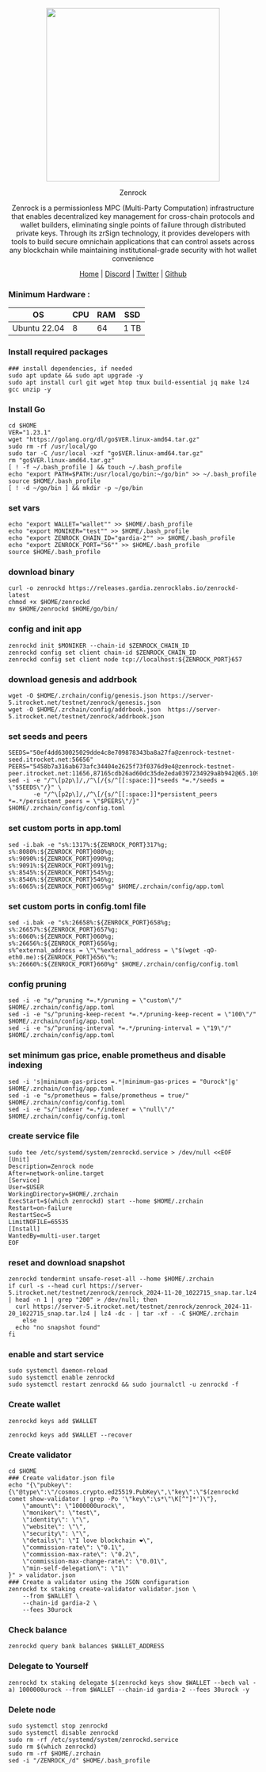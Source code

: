 <p align="center">
  <img height="350" height="350" src="https://github.com/user-attachments/assets/b6405d54-9ea3-443f-b920-e2a717fdf499">
</p>

</h2>
<p align="center"> Zenrock </p>
<p align="center"> Zenrock is a permissionless MPC (Multi-Party Computation) infrastructure that enables decentralized key management for cross-chain protocols and wallet builders, eliminating single points of failure through distributed private keys. Through its zrSign technology, it provides developers with tools to build secure omnichain applications that can control assets across any blockchain while maintaining institutional-grade security with hot wallet convenience </p>
</h2>

<p align="center">
  <a href="https://www.zenrocklabs.io">Home</a> |
  <a href="https://discord.com/invite/zenrockfoundation">Discord</a> |
  <a href="https://x.com/OfficialZenrock">Twitter</a> |
  <a href="https://github.com/zenrocklabs/">Github</a> 
</p>

### Minimum Hardware :
OS  | CPU     | RAM      | SSD     | 
| ------------- | ------------- | ------------- | -------- |
| Ubuntu 22.04 | 8          | 64         | 1 TB  | 

### Install required packages
```
### install dependencies, if needed
sudo apt update && sudo apt upgrade -y
sudo apt install curl git wget htop tmux build-essential jq make lz4 gcc unzip -y
```
### Install Go
```
cd $HOME
VER="1.23.1"
wget "https://golang.org/dl/go$VER.linux-amd64.tar.gz"
sudo rm -rf /usr/local/go
sudo tar -C /usr/local -xzf "go$VER.linux-amd64.tar.gz"
rm "go$VER.linux-amd64.tar.gz"
[ ! -f ~/.bash_profile ] && touch ~/.bash_profile
echo "export PATH=$PATH:/usr/local/go/bin:~/go/bin" >> ~/.bash_profile
source $HOME/.bash_profile
[ ! -d ~/go/bin ] && mkdir -p ~/go/bin
```
### set vars
```
echo "export WALLET="wallet"" >> $HOME/.bash_profile
echo "export MONIKER="test"" >> $HOME/.bash_profile
echo "export ZENROCK_CHAIN_ID="gardia-2"" >> $HOME/.bash_profile
echo "export ZENROCK_PORT="56"" >> $HOME/.bash_profile
source $HOME/.bash_profile
```

### download binary
```
curl -o zenrockd https://releases.gardia.zenrocklabs.io/zenrockd-latest
chmod +x $HOME/zenrockd
mv $HOME/zenrockd $HOME/go/bin/
```

### config and init app
```
zenrockd init $MONIKER --chain-id $ZENROCK_CHAIN_ID
zenrockd config set client chain-id $ZENROCK_CHAIN_ID
zenrockd config set client node tcp://localhost:${ZENROCK_PORT}657
```

### download genesis and addrbook
```
wget -O $HOME/.zrchain/config/genesis.json https://server-5.itrocket.net/testnet/zenrock/genesis.json
wget -O $HOME/.zrchain/config/addrbook.json  https://server-5.itrocket.net/testnet/zenrock/addrbook.json
```

### set seeds and peers
```
SEEDS="50ef4dd630025029dde4c8e709878343ba8a27fa@zenrock-testnet-seed.itrocket.net:56656"
PEERS="5458b7a316ab673afc34404e2625f73f0376d9e4@zenrock-testnet-peer.itrocket.net:11656,87165cdb26ad60dc35de2eda0397234929a8b942@65.109.144.116:18256,3e68a389ea37f829f8e2b78170deb1993a9e112e@135.181.139.249:20656,509ff76d4c3750b1a6615266e51e474c4795b41c@37.27.126.230:60656,0332addfafcde52169b3a2784bee689775f1a9d5@95.214.53.70:18256,6ef43e8d5be8d0499b6c57eb15d3dd6dee809c1e@52.30.152.47:26656,e54acd63a6593d1861c77100b30cbdc78272bfe1@194.163.137.66:18256,995f222d9ae541e5b143ef1eb35c6499737ff203@84.247.129.215:18256,f51b87bc31b34d6e1a91d6a9b412e0a22164d26e@65.109.115.15:18256,773c4336bff45637ced68a43aeeedd2ec0762d29@167.172.109.30:26656,956edc3da80d4f858fd9dbce3651d369b3deb7d6@157.173.196.60:18256,637077d431f618181597706810a65c826524fd74@176.9.120.85:29556,63f0bb65cfc5f6b22795e657c7d9db69a4a85b16@89.58.61.137:18256,137b929413201c793910b351a6f38586d1efefd1@160.25.233.228:18256,01e97f00f48a917dc45853ce131125e39bf3db94@147.124.222.42:18256,f8f231e231fbd9547f6af74caaeef8cd9e68b2db@158.220.96.82:56656,e0b3dca981c062de699402ce56f56b6adea6a286@194.163.178.114:13656,10100d10c3bbbbfc4bd9c607b24802657cbd5709@69.67.150.107:56656,f1ded278bfb659857a67493422bc2a08bc7e61f9@45.159.228.23:56656,6ab0fb1b2d1df2e6aa0a1efe171a1e27e4d79188@65.108.199.62:56656,679e513d8f9734018d6019da66c54e19971ff1c3@65.109.22.211:26656,793a1e7cf62a269844e59e3af73e92ae6e2ad4a6@65.109.80.26:26656,35d331a3d7140323f00e75482d9f50b65425d365@188.166.50.186:56656,025a4537bfeeac4a08061f89cceb0ddeecc8d209@46.38.232.181:18256,b7364a035c67ece18398e8887f876502821a7e4d@152.53.65.185:18256,9916279a88d61e2651ea659ff58b213aa323ea76@195.3.223.119:39656,b2fcfb25245b7052b9e9d937ad064b422c9bac67@[2a0e:dc0:2:2f71::1]:14156,37fe5ec62a2f9291b7d6793e6d185651a6979a13@207.244.239.154:18256,4b93920f1827ddc102c2aa46c1fb2e15ad60de2b@88.209.197.222:18256,f88ab213529551805636ca0d8b103e953e3717f3@152.53.34.201:18256,431bbfb4b7cc3432aeea7a41779364fbeee6c057@5.252.227.86:18256,15928f383262b3fc9e4e640ac2da7a3840e18b78@152.53.66.190:18256,39bf4210b1e47b9df1de0d30a6ab94e18b7c4e9f@[2a03:cfc0:8000:13::b910:277f]:14156,ff3a2623fa1cd2eb8133715b6a143bede814f453@152.53.65.180:18256,41055f2e31cb2a15a1d33403c736f24e28acd021@152.53.0.33:18256,b8a72a8896fc131349fa59dfa9f6527e1c44a1a5@89.117.61.98:56656,d882a9e1d602bb4090575b69e6f04d913b5e8d78@65.109.84.235:57656,a46347993cf0ebd44877b865dfc0f1024c0181ac@109.205.181.193:56656,0ef0644a4f23037f3226d700c500620e8203b77f@94.72.114.43:18256,436d0f1b24e4231774b35e8bd924f6de9728007a@158.160.2.235:26656,20643744e926aa2b0b3a5e84c33bd3abe15673db@185.184.68.35:18256,ff8476546e30596fb92aab5edac1effa822c1c52@212.47.66.218:18256"
sed -i -e "/^\[p2p\]/,/^\[/{s/^[[:space:]]*seeds *=.*/seeds = \"$SEEDS\"/}" \
       -e "/^\[p2p\]/,/^\[/{s/^[[:space:]]*persistent_peers *=.*/persistent_peers = \"$PEERS\"/}" $HOME/.zrchain/config/config.toml
```

### set custom ports in app.toml
```
sed -i.bak -e "s%:1317%:${ZENROCK_PORT}317%g;
s%:8080%:${ZENROCK_PORT}080%g;
s%:9090%:${ZENROCK_PORT}090%g;
s%:9091%:${ZENROCK_PORT}091%g;
s%:8545%:${ZENROCK_PORT}545%g;
s%:8546%:${ZENROCK_PORT}546%g;
s%:6065%:${ZENROCK_PORT}065%g" $HOME/.zrchain/config/app.toml
```
### set custom ports in config.toml file
```
sed -i.bak -e "s%:26658%:${ZENROCK_PORT}658%g;
s%:26657%:${ZENROCK_PORT}657%g;
s%:6060%:${ZENROCK_PORT}060%g;
s%:26656%:${ZENROCK_PORT}656%g;
s%^external_address = \"\"%external_address = \"$(wget -qO- eth0.me):${ZENROCK_PORT}656\"%;
s%:26660%:${ZENROCK_PORT}660%g" $HOME/.zrchain/config/config.toml
```
### config pruning
```
sed -i -e "s/^pruning *=.*/pruning = \"custom\"/" $HOME/.zrchain/config/app.toml 
sed -i -e "s/^pruning-keep-recent *=.*/pruning-keep-recent = \"100\"/" $HOME/.zrchain/config/app.toml
sed -i -e "s/^pruning-interval *=.*/pruning-interval = \"19\"/" $HOME/.zrchain/config/app.toml
```
### set minimum gas price, enable prometheus and disable indexing
```
sed -i 's|minimum-gas-prices =.*|minimum-gas-prices = "0urock"|g' $HOME/.zrchain/config/app.toml
sed -i -e "s/prometheus = false/prometheus = true/" $HOME/.zrchain/config/config.toml
sed -i -e "s/^indexer *=.*/indexer = \"null\"/" $HOME/.zrchain/config/config.toml
```
### create service file
```
sudo tee /etc/systemd/system/zenrockd.service > /dev/null <<EOF
[Unit]
Description=Zenrock node
After=network-online.target
[Service]
User=$USER
WorkingDirectory=$HOME/.zrchain
ExecStart=$(which zenrockd) start --home $HOME/.zrchain
Restart=on-failure
RestartSec=5
LimitNOFILE=65535
[Install]
WantedBy=multi-user.target
EOF
```
### reset and download snapshot
```
zenrockd tendermint unsafe-reset-all --home $HOME/.zrchain
if curl -s --head curl https://server-5.itrocket.net/testnet/zenrock/zenrock_2024-11-20_1022715_snap.tar.lz4 | head -n 1 | grep "200" > /dev/null; then
  curl https://server-5.itrocket.net/testnet/zenrock/zenrock_2024-11-20_1022715_snap.tar.lz4 | lz4 -dc - | tar -xf - -C $HOME/.zrchain
    else
  echo "no snapshot found"
fi
```
### enable and start service
```
sudo systemctl daemon-reload
sudo systemctl enable zenrockd
sudo systemctl restart zenrockd && sudo journalctl -u zenrockd -f
```
### Create wallet
```
zenrockd keys add $WALLET
```
```
zenrockd keys add $WALLET --recover
```

### Create validator
```
cd $HOME
### Create validator.json file
echo "{\"pubkey\":{\"@type\":\"/cosmos.crypto.ed25519.PubKey\",\"key\":\"$(zenrockd comet show-validator | grep -Po '\"key\":\s*\"\K[^"]*')\"},
    \"amount\": \"1000000urock\",
    \"moniker\": \"test\",
    \"identity\": \"\",
    \"website\": \"\",
    \"security\": \"\",
    \"details\": \"I love blockchain ❤️\",
    \"commission-rate\": \"0.1\",
    \"commission-max-rate\": \"0.2\",
    \"commission-max-change-rate\": \"0.01\",
    \"min-self-delegation\": \"1\"
}" > validator.json
### Create a validator using the JSON configuration
zenrockd tx staking create-validator validator.json \
    --from $WALLET \
    --chain-id gardia-2 \
	--fees 30urock	
```

### Check balance
```
zenrockd query bank balances $WALLET_ADDRESS
```

### Delegate to Yourself
```
zenrockd tx staking delegate $(zenrockd keys show $WALLET --bech val -a) 1000000urock --from $WALLET --chain-id gardia-2 --fees 30urock -y 
```

### Delete node
```
sudo systemctl stop zenrockd
sudo systemctl disable zenrockd
sudo rm -rf /etc/systemd/system/zenrockd.service
sudo rm $(which zenrockd)
sudo rm -rf $HOME/.zrchain
sed -i "/ZENROCK_/d" $HOME/.bash_profile
```
